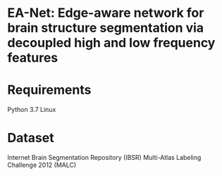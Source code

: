 # EA-Net: Edge-aware network for brain structure segmentation via decoupled high and low frequency features
# Requirements
Python 3.7
Linux 
# Dataset
Internet Brain Segmentation Repository (IBSR)
Multi-Atlas Labeling Challenge 2012 (MALC)
